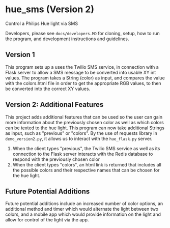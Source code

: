 # hue_sms (Version 2)
Control a Philips Hue light via SMS

Developers, please see `docs/developers.MD` for cloning, setup, how to run the program, and development instructions and guidelines.

## Version 1
   This program sets up a uses the Twilio SMS service, in connection with a Flask server to allow a SMS message to be converted into usable XY int values. 
   The program takes a String (color) as input, and compares the value with the colors.html file in order to get the appropriate RGB values, to then be converted into the correct XY values.
 
## Version 2: Additional Features  
   This project adds additional features that can be used so the user can gain more information about the previously chosen color as well as which colors can be texted to the hue light.
   This program can now take additional Strings as input, such as "previous" or "colors".
   By the use of requests library in `demo_version2.py`, it allows us to interact with the `hue_flask.py` server.
   1. When the client types "previous", the Twilio SMS service as well as its connection to the Flask server interacts with the Redis database to respond with the previously chosen color
   2. When the client types "colors", an html link is returned that includes all the possible colors and their respective names that can be chosen for the hue light.

## Future Potential Additions
   Future potential additions include an increased number of color options, an additional method and timer which would alternate the light between two colors, and a mobile app which would provide information on the light and allow for control of the light via the app.